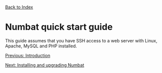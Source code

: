 [Back to Index](README.md)

# Numbat quick start guide

This guide assumes that you have SSH access to a web server with
Linux, Apache, MySQL and PHP installed.

[Previous: Introduction](introduction.md)

[Next: Installing and upgrading Numbat](install-and-upgrade.md)
